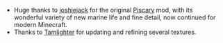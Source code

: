 + Huge thanks to [joshiejack](https://www.curseforge.com/members/joshiejack) for the original [Piscary](https://www.curseforge.com/minecraft/mc-mods/piscary) mod, with its wonderful variety of new marine life and fine detail, now continued for modern Minecraft.  
+ Thanks to [Tamlighter](https://www.curseforge.com/members/tamlighter) for updating and refining several textures.  
